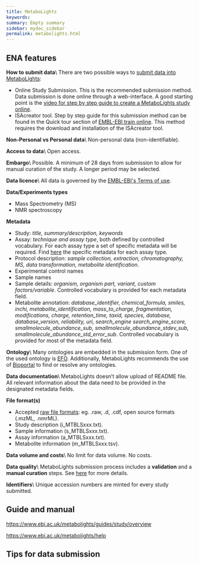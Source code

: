 ```yaml
---
title: MetaboLights
keywords:
summary: Empty summary
sidebar: mydoc_sidebar
permalink: metabolights.html
---
```

## ENA features
**How to submit data**\\
There are two possible ways to [submit data into MetaboLights](https://www.ebi.ac.uk/metabolights/help):
* Online Study Submission. This is the recommended submission method. Data submission is done online through a web-interface. A good starting point is the [video for step by step guide to create a MetaboLights study online](https://www.ebi.ac.uk/metabolights/help).
* ISAcreator tool. Step by step guide for this submission method can be found in the Quick tour section of [EMBL-EBI train online](https://www.ebi.ac.uk/training/online/course/metabolights-quick-tour/submitting-data-metabolights). This method requires the download and installation of the ISAcreator tool.

**Non-Personal vs Personal data**\\
Non-personal data (non-identifiable).

**Access to data**\\
Open access.

**Embargo**\\
Possible. A minimum of 28 days from submission to allow for manual curation of the study. A longer period may be selected.

**Data licence**\\
All data is governed by the [EMBL-EBI's Terms of use](http://www.ebi.ac.uk/about/terms-of-use/).

**Data/Experiments types**
* Mass Spectrometry (MS)
* NMR spectroscopy

**Metadata**
* Study: *title, summary/description, keywords*
* Assay: *technique and assay type*, both defined by controlled vocabulary. For each assay type a set of specific metadata will be required. Find [here](https://www.ebi.ac.uk/training/online/course/metabolights-quick-tour/submitting-data-metabolights) the specific metadata for each assay type.
* Protocol description: *sample collection, extraction, chromatography, MS, data transformation, metabolite identification*.
* Experimental control names
* Sample names
* Sample details: *organism, organism part, variant, custom factors/variable*. Controlled vocabulary is provided for each metadata field.
* Metabolite annotation: *database_identifier, chemical_formula,	smiles, inchi, metabolite_identification,	mass_to_charge,	fragmentation,	modifications,	charge,	retention_time,	taxid,	species,	database,	database_version,	reliability, uri,	search_engine	search_engine_score,	smallmolecule_abundance_sub,	smallmolecule_abundance_stdev_sub,	smallmolecule_abundance_std_error_sub*. Controlled vocabulary is provided for most of the metadata field.

**Ontology**\\
Many ontologies are embedded in the submission form. One of the used ontology is [EFO](https://www.ebi.ac.uk/ols/ontologies/efo). Additionally, MetaboLights recommends the use of [Bioportal](http://bioportal.bioontology.org/) to find or resolve any ontologies.

**Data documentation**\\
MetaboLights doesn’t allow upload of README file. All relevant information about the data need to be provided in the designated metadata fields.

**File format(s)**
* Accepted [raw file formats](https://www.ebi.ac.uk/metabolights/guides/study/Add_raw_data): eg. .raw, .d, .cdf, open source formats (.mzML, .nmrML).
* Study description (i_MTBLSxxx.txt).
* Sample information (s_MTBLSxxx.txt).
* Assay information (a_MTBLSxxx.txt).
* Metabolite information (m_MTBLSxxx.tsv).

**Data volume and costs**\\
No limit for data volume. No costs.

**Data quality**\\
MetaboLights submission process includes a **validation** and a **manual curation** steps. See [here](https://www.ebi.ac.uk/metabolights/guides/study/validations) for more details.

**Identifiers**\\
Unique accession numbers are minted for every study submitted.


## Guide and manual
https://www.ebi.ac.uk/metabolights/guides/study/overview

https://www.ebi.ac.uk/metabolights/help

## Tips for data submission
